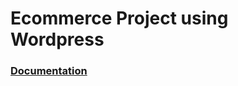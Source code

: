 # Ecommerce Project using Wordpress

### [Documentation](https://github.com/alex-xiarchos/ceid-ecommerce/blob/main/1059619_documentation.pdf)
